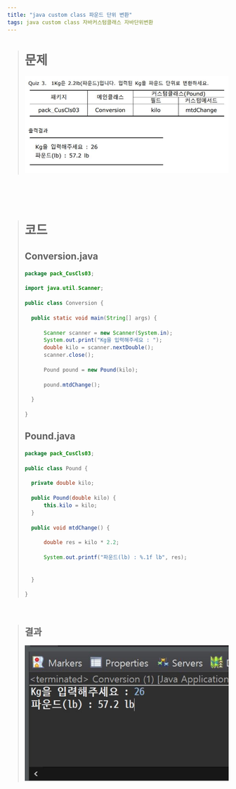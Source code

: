 ```yaml
---
title: "java custom class 파운드 단위 변환"
tags: java custom class 자바커스텀클래스 자바단위변환
---
```


> # 문제
> ![quiz](/assets/images/1.JPG)

<br>
<br>
<br>

> # 코드
> ## Conversion.java
> ```java
>package pack_CusCls03;
>
>import java.util.Scanner;
>
>public class Conversion {
>
>	public static void main(String[] args) {
>		
>		Scanner scanner = new Scanner(System.in);
>		System.out.print("Kg을 입력해주세요 : ");
>		double kilo = scanner.nextDouble();
>		scanner.close();
>		
>		Pound pound = new Pound(kilo);
>		
>		pound.mtdChange();
>
>	}
>
>}
>```
> 
> ## Pound.java
> ```java
>package pack_CusCls03;
>
>public class Pound {
>	
>	private double kilo;
>
>	public Pound(double kilo) {
>		this.kilo = kilo;
>	}
>	
>	public void mtdChange() {
>		
>		double res = kilo * 2.2;
>		
>		System.out.printf("파운드(lb) : %.1f lb", res);
>		
>		
>	}
>
>}
> ```
<br>

> ## 결과
>![quiz](/assets/images/1-1.JPG)



